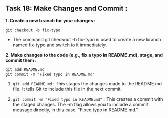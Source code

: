 
## Task 18: Make Changes and Commit :
**1. Create a new branch for your changes :**
```
git checkout -b fix-typo
```
+ The command git checkout -b fix-typo is used to create a new branch named fix-typo and switch to it immediately.  

**2. Make changes to the code (e.g., fix a typo in README.md), stage, and commit them :**
```
git add README.md
git commit -m "Fixed typo in README.md"
```
1. ```git add README.md``` :
This stages the changes made to the README.md file. It tells Git to include this file in the next commit.

2. ```git commit -m "Fixed typo in README.md"``` :
This creates a commit with the staged changes. The -m flag allows you to include a commit message directly, in this case, "Fixed typo in README.md."
